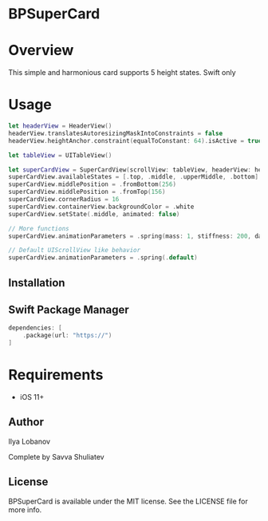 # BPSuperCard

# Overview

This simple and harmonious card supports 5 height states. Swift only

# Usage

```swift
let headerView = HeaderView()
headerView.translatesAutoresizingMaskIntoConstraints = false
headerView.heightAnchor.constraint(equalToConstant: 64).isActive = true

let tableView = UITableView()

let superCardView = SuperCardView(scrollView: tableView, headerView: headerView)
superCardView.availableStates = [.top, .middle, .upperMiddle, .bottom]
superCardView.middlePosition = .fromBottom(256)
superCardView.middlePosition = .fromTop(156)
superCardView.cornerRadius = 16
superCardView.containerView.backgroundColor = .white
superCardView.setState(.middle, animated: false)

// More functions 
superCardView.animationParameters = .spring(mass: 1, stiffness: 200, dampingRatio: 0.5)

// Default UIScrollView like behavior
superCardView.animationParameters = .spring(.default)

```

## Installation

## Swift Package Manager

```swift
dependencies: [
    .package(url: "https://")
]
```

# Requirements

* iOS 11+

## Author

Ilya Lobanov

Complete by Savva Shuliatev

## License

BPSuperCard is available under the MIT license. See the LICENSE file for more info.

